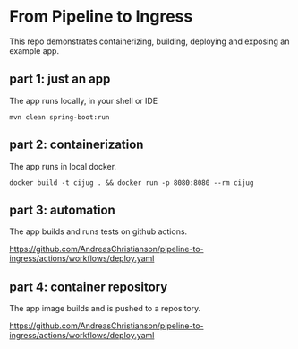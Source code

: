 # From Pipeline to Ingress

This repo demonstrates containerizing, building, deploying and exposing an example app.

## part 1: just an app

The app runs locally, in your shell or IDE

```shell
mvn clean spring-boot:run
```

## part 2: containerization

The app runs in local docker.

```shell
docker build -t cijug . && docker run -p 8080:8080 --rm cijug
```

## part 3: automation

The app builds and runs tests on github actions.

https://github.com/AndreasChristianson/pipeline-to-ingress/actions/workflows/deploy.yaml

## part 4: container repository

The app image builds and is pushed to a repository.

https://github.com/AndreasChristianson/pipeline-to-ingress/actions/workflows/deploy.yaml
